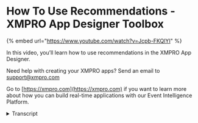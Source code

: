 # How To Use Recommendations - XMPRO App Designer Toolbox
{% embed url="https://www.youtube.com/watch?v=Jcpb-FKQlYI" %}

In this video, you’ll learn how to use recommendations in the XMPRO App Designer.

Need help with creating your XMPRO apps? Send an email to support@xmpro.com

Go to [https://xmpro.com](https://xmpro.com) if you want to learn more about how you can build real-time applications with our Event Intelligence Platform.
<details>
<summary>Transcript</summary>the recommendations bloc is used to

display a list of unresolved alerts for

one or more recommendations with the

ability to filter by the entity ID of

those alerts it gives you a detailed

overview of the health of your assets

with the ability to drill down further

for further details to begin drag the

recommendations block onto the page when

the page is launched this will display a

list of all open recommendation alerts

along with the scroll bar the list gets

too long you can also filter which

recommendations are displayed by

selecting them here deselecting all

recommendations will cause all

recommendations to be displayed which is

the best method of doing so as it will

automatically include recommendations

created after the page is designed you

can further filter alerts based on the

entity ID to do so select the page

parameter or variable to compare against

this is especially helpful when

designing a detailed sub page for your

assets as it allows you to narrow down

the displayed alerts to those generated

by or describing the asset will launch

the page now I'll enter an entity idea

that I know is found in the

recommendations as an example it would

normally come from a page parameter or

other user input this is the

recommendation list with no filtering

showing alerts from all recommendations

this is the list that is only filtered

by recommendation and this is the list

filtered by recommendation and entity ID

you can see that only recommendation

alerts for Bea - 0:08 are displayed we

are able to click into a recommendation

to view it in further detail but this

screen is covered in another video this

has been a demonstration of the

recommendations Block in app designer

thank you for watching
</details>